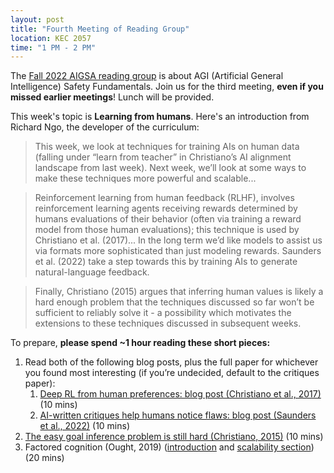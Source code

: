 ```yaml
---
layout: post
title: "Fourth Meeting of Reading Group"
location: KEC 2057
time: "1 PM - 2 PM"
---
```


The [Fall 2022 AIGSA reading group](https:///www.aigsa.club/agisf) is about AGI (Artificial General Intelligence) Safety Fundamentals. Join us for the third meeting, **even if you missed earlier meetings**! Lunch will be provided.

This week's topic is **Learning from humans**. Here's an introduction from Richard Ngo, the developer of the curriculum:

> This week, we look at techniques for training AIs on human data (falling under “learn from teacher” in Christiano’s AI alignment landscape from last week). Next week, we’ll look at some ways to make these techniques more powerful and scalable... 

> Reinforcement learning from human feedback (RLHF), involves reinforcement learning agents receiving rewards determined by humans evaluations of their behavior (often via training a reward model from those human evaluations); this technique is used by Christiano et al. (2017)... In the long term we’d like models to assist us via formats more sophisticated than just modeling rewards. Saunders et al. (2022) take a step towards this by training AIs to generate natural-language feedback.

> Finally, Christiano (2015) argues that inferring human values is likely a hard enough problem that the techniques discussed so far won’t be sufficient to reliably solve it - a possibility which motivates the extensions to these techniques discussed in subsequent weeks.

To prepare, **please spend ~1 hour reading these short pieces:**

1.  Read both of the following blog posts, plus the full paper for whichever you found most interesting (if you’re undecided, default to the critiques paper):
	1.  [Deep RL from human preferences: blog post (Christiano et al., 2017)](https://openai.com/blog/deep-reinforcement-learning-from-human-preferences/) (10 mins)  
	2.  [AI-written critiques help humans notice flaws: blog post (Saunders et al., 2022)](https://openai.com/blog/critiques/) (10 mins)
2.  [The easy goal inference problem is still hard (Christiano, 2015)](https://www.alignmentforum.org/s/4dHMdK5TLN6xcqtyc/p/h9DesGT3WT9u2k7Hr) (10 mins)
3.  Factored cognition (Ought, 2019) ([introduction](https://ought.org/research/factored-cognition) and [scalability section](https://ought.org/research/factored-cognition/scalability)) (20 mins)
